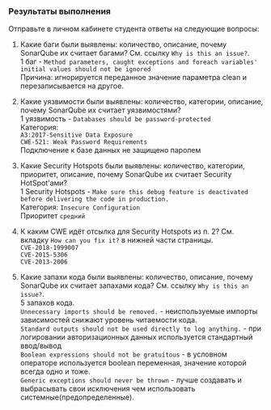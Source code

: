### Результаты выполнения

Отправьте в личном кабинете студента ответы на следующие вопросы:
1. Какие баги были выявлены: количество, описание, почему SonarQube их считает багами? См. ссылку `Why is this an issue?`.  
1 баг - `Method parameters, caught exceptions and foreach variables' initial values should not be ignored`  
Причина: игнорируется переданное значение параметра clean и перезаписывается на другое.  

1. Какие уязвимости были выявлены: количество, категории, описание, почему SonarQube их считает уязвимостями?  
1 уязвимость - `Databases should be password-protected`  
Категория:  
`A3:2017-Sensitive Data Exposure`  
`CWE-521: Weak Password Requirements`  
Подключение к базе данных не защищено паролем
1. Какие Security Hotspots были выявлены: количество, категории, приоритет, описание, почему SonarQube их считает Security HotSpot'ами?  
1 Security Hotspots - `Make sure this debug feature is deactivated before delivering the code in production.`  
Категория: `Insecure Configuration`  
Приоритет `средний`
1. К каким CWE идёт отсылка для Security Hotspots из п. 2? См. вкладку `How can you fix it?` в нижней части страницы.   
`CVE-2018-1999007`  
`CVE-2015-5306`  
`CVE-2013-2006`  
1. Какие запахи кода были выявлены: количество, описание, почему SonarQube их считает запахами кода? См. ссылку `Why is this an issue?`.  
5 запахов кода.  
`Unnecessary imports should be removed.` - неиспользуемые импорты зависимостей снижают уровень читаемости кода.  
`Standard outputs should not be used directly to log anything.` - при логировании авторизационных данных используется стандартный ввод/вывод  
`Boolean expressions should not be gratuitous` - в условном операторе используется boolean переменная, значение которой всегда одно и тоже.  
`Generic exceptions should never be thrown` - лучше создавать и выбрасывать свои исключения чем использовать системные(предопределенные).  